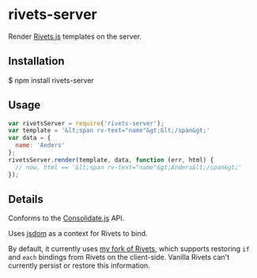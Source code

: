 # rivets-server

Render [Rivets.js][rivets] templates on the server.

## Installation

  $ npm install rivets-server

## Usage

```javascript
var rivetsServer = require('rivets-server');
var template = '&lt;span rv-text="name"&gt;&lt;/span&gt;'
var data = {
  name: 'Anders'
};
rivetsServer.render(template, data, function (err, html) {
  // now, html == '&lt;span rv-text="name"&gt;Anders&lt;/span&gt;'
});
```

## Details

Conforms to the [Consolidate.js][consolidate] API.

Uses [jsdom] as a context for Rivets to bind.

By default, it currently uses [my fork of Rivets][my-rivets], which supports
restoring `if` and `each` bindings from Rivets on the client-side.
Vanilla Rivets can't currently persist or restore this information.


[my-rivets]: https://github.com/adjohnson916/rivets/tree/revival
[rivets]: http://www.rivetsjs.com/docs/ "Rivets.js"
[jsdom]: https://github.com/tmpvar/jsdom
[consolidate]: https://github.com/visionmedia/consolidate.js/

